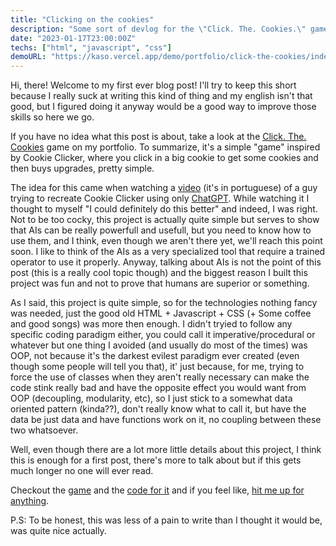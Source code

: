 ```yaml
---
title: "Clicking on the cookies"
description: "Some sort of devlog for the \"Click. The. Cookies.\" game"
date: "2023-01-17T23:00:00Z"
techs: ["html", "javascript", "css"]
demoURL: "https://kaso.vercel.app/demo/portfolio/click-the-cookies/index.html"
---
```

Hi, there! Welcome to my first ever blog post! I'll try to keep this short because I really suck at writing this kind of thing and my english isn't that good, but I figured doing it anyway would be a good way to improve those skills so here we go.

If you have no idea what this post is about, take a look at the [Click. The. Cookies](https://kaso.vercel.app/portfolio/click-the-cookies) game on my portfolio. To summarize, it's a simple "game" inspired by Cookie Clicker, where you click in a big cookie to get some cookies and then buys upgrades, pretty simple.

The idea for this came when watching a [video](https://www.youtube.com/watch?v=DvTrbRNjlNA) (it's in portuguese) of a guy trying to recreate Cookie Clicker using only [ChatGPT](https://openai.com/blog/chatgpt/). While watching it I thought to myself "I could definitely do this better" and indeed, I was right. Not to be too cocky, this project is actually quite simple but serves to show that AIs can be really powerfull and usefull, but you need to know how to use them, and I think, even though we aren't there yet, we'll reach this point soon. I like to think of the AIs as a very specialized tool that require a trained operator to use it properly. Anyway, talking about AIs is not the point of this post (this is a really cool topic though) and the biggest reason I built this project was fun and not to prove that humans are superior or something.

As I said, this project is quite simple, so for the technologies nothing fancy was needed, just the good old HTML + Javascript + CSS (+ Some coffee and good songs) was more then enough. I didn't tryied to follow any specific coding paradigm either, you could call it imperative/procedural or whatever but one thing I avoided (and usually do most of the times) was OOP, not because it's the darkest evilest paradigm ever created (even though some people will tell you that), it' just because, for me, trying to force the use of classes when they aren't really necessary can make the code stink really bad and have the opposite effect you would want from OOP (decoupling, modularity, etc), so I just stick to a somewhat data oriented pattern (kinda??), don't really know what to call it, but have the data be just data and have functions work on it, no coupling between these two whatsoever.

Well, even though there are a lot more little details about this project, I think this is enough for a first post, there's more to talk about but if this gets much longer no one will ever read.

Checkout the [game](https://kaso.vercel.app/demo/portfolio/click-the-cookies/index.html) and the [code for it](https://github.com/kasouza/click-the-cookies) and if you feel like, [hit me up for anything](https://kaso.vercel.app/contact).

P.S: To be honest, this was less of a pain to write than I thought it would be, was quite nice actually.
